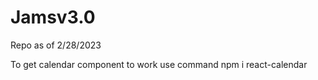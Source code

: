 # Jamsv3.0
Repo as of 2/28/2023

To get calendar component to work use command npm i react-calendar
